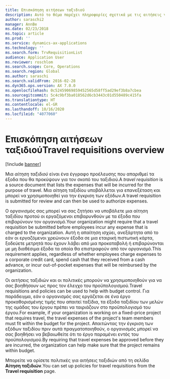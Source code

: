 ```yaml
---
title: Επισκόπηση αιτήσεων ταξιδιού
description: Αυτό το θέμα παρέχει πληροφορίες σχετικά με τις αιτήσεις για ταξίδια. Μια αίτηση ταξιδιού τεκμηριώνει τα έξοδα που θα προκύψουν για τον σκοπό του ταξιδιού.
author: saraschi2
manager: AnnBe
ms.date: 02/23/2018
ms.topic: article
ms.prod: ''
ms.service: dynamics-ax-applications
ms.technology: ''
ms.search.form: TrvRequisitionList
audience: Application User
ms.reviewer: roschlom
ms.search.scope: Core, Operations
ms.search.region: Global
ms.author: saraschi
ms.search.validFrom: 2016-02-28
ms.dyn365.ops.version: AX 7.0.0
ms.openlocfilehash: 0c52459069859452565d58ff5ad29ef3b8a7cbea
ms.sourcegitcommit: 5c4c9bf3ba018562d6cb3443c01d550489c415fa
ms.translationtype: HT
ms.contentlocale: el-GR
ms.lasthandoff: 10/16/2020
ms.locfileid: "4077060"
---
```

# <a name="travel-requisitions-overview"></a><span data-ttu-id="7ba1a-104">Επισκόπηση αιτήσεων ταξιδιού</span><span class="sxs-lookup"><span data-stu-id="7ba1a-104">Travel requisitions overview</span></span>

[!include [banner](../includes/banner.md)]

<span data-ttu-id="7ba1a-105">Μια *αίτηση ταξιδιού* είναι ένα έγγραφο προέλευσης που απαριθμεί τα έξοδα που θα προκύψουν για τον σκοπό του ταξιδιού.</span><span class="sxs-lookup"><span data-stu-id="7ba1a-105">A *travel requisition* is a source document that lists the expenses that will be incurred for the purpose of travel.</span></span> <span data-ttu-id="7ba1a-106">Μια αίτηση ταξιδίου υποβάλλεται για επανεξέταση και μπορεί να χρησιμοποιηθεί για την έγκριση των εξόδων.</span><span class="sxs-lookup"><span data-stu-id="7ba1a-106">A travel requisition is submitted for review and can then be used to authorize expenses.</span></span>

<span data-ttu-id="7ba1a-107">Ο οργανισμός σας μπορεί να σας ζητήσει να υποβάλετε μια αίτηση ταξιδίου προτού οι εργαζόμενοι επιβαρυνθούν με τα έξοδα που επιβαρύνουν τον οργανισμό.</span><span class="sxs-lookup"><span data-stu-id="7ba1a-107">Your organization might require that a travel requisition be submitted before employees incur any expense that is charged to the organization.</span></span> <span data-ttu-id="7ba1a-108">Αυτή η απαίτηση ισχύει, ανεξάρτητα από το εάν οι εργαζόμενοι χρεώνουν έξοδα σε μια εταιρική πιστωτική κάρτα, ξοδεύετε μετρητά που έχουν λάβει από μια προκαταβολή ή επιβαρύνονται με μη διαθέσιμα έξοδα τα οποία θα επιστραφούν από τον οργανισμό.</span><span class="sxs-lookup"><span data-stu-id="7ba1a-108">This requirement applies, regardless of whether employees charge expenses to a corporate credit card, spend cash that they received from a cash advance, or incur out-of-pocket expenses that will be reimbursed by the organization.</span></span>

<span data-ttu-id="7ba1a-109">Οι αιτήσεις ταξιδιών και οι πολιτικές μπορούν να χρησιμοποιηθούν για να σας βοηθήσουν ως προς τον έλεγχο του προϋπολογισμού.</span><span class="sxs-lookup"><span data-stu-id="7ba1a-109">Travel requisitions and policies can be used to help with budget control.</span></span> <span data-ttu-id="7ba1a-110">Για παράδειγμα, εάν ο οργανισμός σας εργάζεται σε ένα έργο προκαθορισμένης τιμής που απαιτεί ταξίδια, τα έξοδα ταξιδίου των μελών της ομάδας του έργου πρέπει να ταιριάζουν στο προϋπολογισμό του έργου.</span><span class="sxs-lookup"><span data-stu-id="7ba1a-110">For example, if your organization is working on a fixed-price project that requires travel, the travel expenses of the project's team members must fit within the budget for the project.</span></span> <span data-ttu-id="7ba1a-111">Απαιτώντας την έγκριση των εξόδων ταξιδίου πριν αυτά πραγματοποιηθούν, ο οργανισμός μπορεί να σας βοηθήσει να βεβαιωθείτε ότι το έργο παραμένει εντός του προϋπολογισμού.</span><span class="sxs-lookup"><span data-stu-id="7ba1a-111">By requiring that travel expenses be approved before they are incurred, the organization can help make sure that the project remains within budget.</span></span>

<span data-ttu-id="7ba1a-112">Μπορείτε να ορίσετε πολιτικές για αιτήσεις ταξιδιών από τη σελίδα **Αίτηση ταξιδιών**.</span><span class="sxs-lookup"><span data-stu-id="7ba1a-112">You can set up policies for travel requisitions from the **Travel requisition** page.</span></span>
